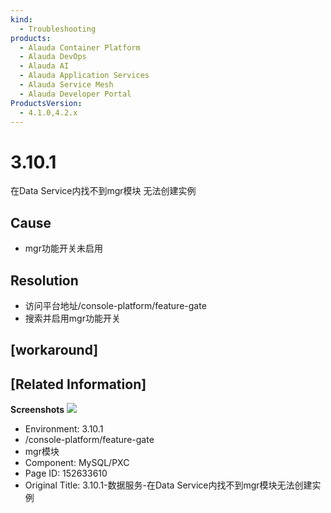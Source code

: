 ```yaml
---
kind:
  - Troubleshooting
products:
  - Alauda Container Platform
  - Alauda DevOps
  - Alauda AI
  - Alauda Application Services
  - Alauda Service Mesh
  - Alauda Developer Portal
ProductsVersion:
  - 4.1.0,4.2.x
---
```

<!-- A type of document that involves encountering a fault, diagnosing it, performing root cause analysis, and providing solutions. -->

# 3.10.1

在Data Service内找不到mgr模块 无法创建实例

## Cause
- mgr功能开关未启用

## Resolution
- 访问平台地址/console-platform/feature-gate
- 搜索并启用mgr功能开关

## [workaround]

## [Related Information]
**Screenshots**
![](https://pro-upload-center.udeskcs.com/tid99781/1684900076_99781_5917df_iShot_2023-05-24_11.47.37.png?Expires=1688194406&OSSAccessKeyId=bPexlr6MCcadDhfu&Signature=o0oD0fC5k%2BA56DkMhqveG5iEo3Y%3D)
- Environment: 3.10.1
- /console-platform/feature-gate
- mgr模块
- Component: MySQL/PXC
- Page ID: 152633610
- Original Title: 3.10.1-数据服务-在Data Service内找不到mgr模块无法创建实例

